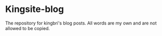 # Kingsite-blog

The repository for kingbri's blog posts. All words are my own and are not allowed to be copied.
